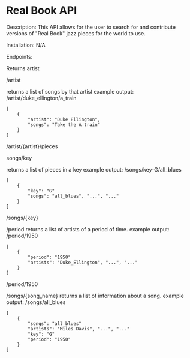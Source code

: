 # Real Book API

Description:
This API allows for the user to search for and contribute versions of "Real Book" jazz pieces for the world to use.

Installation:
N/A


Endpoints:

Returns artist

/artist

returns a list of songs by that artist
example output: /artist/duke_ellington/a_train
```
[
    {
        "artist": "Duke Ellington",
        "songs": "Take the A train"
    }
]
```
/artist/{artist}/pieces

songs/key

returns a list of pieces in a key
example output: /songs/key-G/all_blues
```
[
    {
        "key": "G"
        "songs": "all_blues", "...", "..."
    }
]
```
/songs/{key}



/period
returns a list of artists of a period of time.
example output: /period/1950

```
[
    {
        "period": "1950"
        "artists": "Duke_Ellington", "...", "..."
    }
]
```
/period/1950


/songs/{song_name}
returns a list of information about a song.
example output: /songs/all_blues
```
[
    {
        "songs": "all_blues"
        "artists": "Miles Davis", "...", "..."
        "key": "G"
        "period": "1950"
    }
]
```
